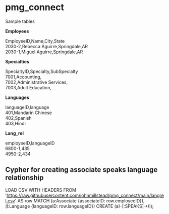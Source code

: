 # pmg_connect

Sample tables

**Employees**

EmployeeID,Name,City,State<br/>
2030-2,Rebecca Aguirre,Springdale,AR<br/>
2030-1,Miguel Aguirre,Springdale,AR<br/>

**Specialties**

SpecialtyID,Specialty,SubSpecialty<br/>
7001,Accounting,<br/>
7002,Administrative Services,<br/>
7003,Adult Education,<br/>


**Languages**

languageID,language<br/>
401,Mandarin Chinese<br/>
402,Spanish<br/>
403,Hindi<br/>

**Lang_rel**

employeeID,languageID<br/>
6800-1,435<br/>
4950-2,434<br/>

## Cypher for creating associate speaks language relationship
LOAD CSV WITH HEADERS FROM 'https://raw.githubusercontent.com/johnmillstead/pmg_connect/main/langrel.csv' AS row
MATCH (a:Associate {associateID: row.employeeID}), (l:Language {languageID: row.languageID})
CREATE (a)-[:SPEAKS]->(l);
